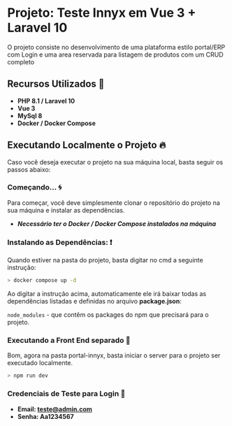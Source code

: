 # Projeto: Teste Innyx em Vue 3 + Laravel 10

O projeto consiste no desenvolvimento de uma plataforma estilo portal/ERP com Login e uma area reservada para listagem de produtos com um CRUD completo

## Recursos Utilizados 🚀

* **PHP 8.1 / Laravel 10**
* **Vue 3**
* **MySql 8**
* **Docker / Docker Compose**

## Executando Localmente o Projeto 🔥

Caso você deseja executar o projeto na sua máquina local, basta seguir os passos abaixo:

### Começando... 🌀

Para começar, você deve simplesmente clonar o repositório do projeto na sua máquina e instalar as dependências.

* ***Necessário ter o Docker / Docker Compose instalados na máquina***



### Instalando as Dependências: ❗️


Quando estiver na pasta do projeto, basta digitar no cmd a seguinte instrução:

```bash
> docker compose up -d
```

Ao digitar a instrução acima, automaticamente ele irá baixar todas as dependências listadas e definidas no arquivo **package.json**:

`node_modules` - que contêm os packages do npm que precisará para o projeto.

### Executando a Front End separado 💨

Bom, agora na pasta portal-innyx, basta iniciar o server para o projeto ser executado localmente.

```bash
> npm run dev
```

### Credenciais de Teste para Login 💨

* **Email: teste@admin.com**
* **Senha: Aa1234567**